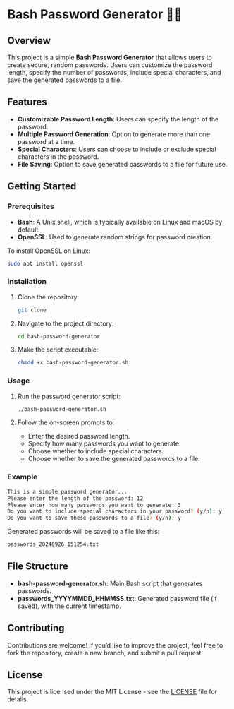 
# Bash Password Generator 🎉🔑

## Overview

This project is a simple **Bash Password Generator** that allows users to create secure, random passwords. Users can customize the password length, specify the number of passwords, include special characters, and save the generated passwords to a file.

## Features

- **Customizable Password Length**: Users can specify the length of the password.
- **Multiple Password Generation**: Option to generate more than one password at a time.
- **Special Characters**: Users can choose to include or exclude special characters in the password.
- **File Saving**: Option to save generated passwords to a file for future use.

## Getting Started

### Prerequisites

- **Bash**: A Unix shell, which is typically available on Linux and macOS by default.
- **OpenSSL**: Used to generate random strings for password creation.

To install OpenSSL on Linux:
```bash
sudo apt install openssl
```

### Installation

1. Clone the repository:
    
    ```bash
    git clone 
    ```

2. Navigate to the project directory:
    
    ```bash
    cd bash-password-generator
    ```

3. Make the script executable:
    
    ```bash
    chmod +x bash-password-generator.sh
    ```

### Usage

1. Run the password generator script:
    
    ```bash
    ./bash-password-generator.sh
    ```

2. Follow the on-screen prompts to:
   - Enter the desired password length.
   - Specify how many passwords you want to generate.
   - Choose whether to include special characters.
   - Choose whether to save the generated passwords to a file.

### Example

```bash
This is a simple password generator...
Please enter the length of the password: 12
Please enter how many passwords you want to generate: 3
Do you want to include special characters in your password? (y/n): y
Do you want to save these passwords to a file? (y/n): y
```

Generated passwords will be saved to a file like this:
```bash
passwords_20240926_151254.txt
```

## File Structure

- **bash-password-generator.sh**: Main Bash script that generates passwords.
- **passwords_YYYYMMDD_HHMMSS.txt**: Generated password file (if saved), with the current timestamp.

## Contributing

Contributions are welcome! If you’d like to improve the project, feel free to fork the repository, create a new branch, and submit a pull request.

## License

This project is licensed under the MIT License - see the [LICENSE](LICENSE) file for details.
